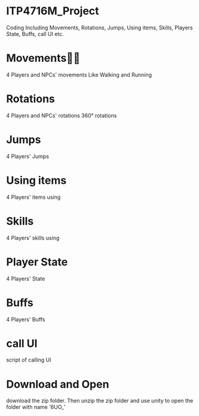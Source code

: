 # ITP4716M_Project
Coding
Including Movements, Rotations, Jumps, Using items, Skills, Players State, Buffs, call UI etc.

# Movements🚶‍🏃‍
4 Players and NPCs' movements
Like Walking and Running

# Rotations
4 Players and NPCs' rotations
360° rotations

# Jumps
4 Players' Jumps

# Using items
4 Players' items using

# Skills
4 Players' skills using

# Player State
4 Players' State

# Buffs
4 Players' Buffs

# call UI
script of calling UI

# Download and Open
download the zip folder.
Then unzip the zip folder and use unity to open the folder with name '6UO_'
